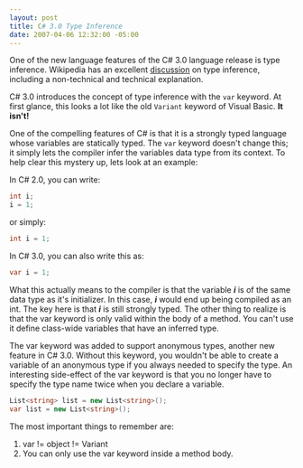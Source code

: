 ```yaml
---
layout: post
title: C# 3.0 Type Inference
date: 2007-04-06 12:32:00 -05:00
---
```


One of the new language features of the C# 3.0 language release is type inference. Wikipedia has an excellent [discussion](http://en.wikipedia.org/wiki/Type_inference) on type inference, including a non-technical and technical explanation.

C# 3.0 introduces the concept of type inference with the `var` keyword. At first glance, this looks a lot like the old `Variant` keyword of Visual Basic. **It isn't!**

One of the compelling features of C# is that it is a strongly typed language whose variables are statically typed. The `var` keyword doesn't change this; it simply lets the compiler infer the variables data type from its context. To help clear this mystery up, lets look at an example:

In C# 2.0, you can write:

```csharp
int i;
i = 1;
```

or simply:  

```csharp
int i = 1; 
```

In C# 3.0, you can also write this as:  

```csharp
var i = 1;
```

What this actually means to the compiler is that the variable ***i*** is of the same data type as it's initializer. In this case, ***i*** would end up being compiled as an int. The key here is that ***i*** is still strongly typed. The other thing to realize is that the var keyword is only valid within the body of a method. You can't use it define class-wide variables that have an inferred type.  

The var keyword was added to support anonymous types, another new feature in C# 3.0. Without this keyword, you wouldn't be able to create a variable of an anonymous type if you always needed to specify the type. An interesting side-effect of the var keyword is that you no longer have to specify the type name twice when you declare a variable.  

```csharp
List<string> list = new List<string>();
var list = new List<string>();
```

The most important things to remember are:  

1. var != object != Variant 
2. You can only use the var keyword inside a method body.
